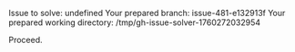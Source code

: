 Issue to solve: undefined
Your prepared branch: issue-481-e132913f
Your prepared working directory: /tmp/gh-issue-solver-1760272032954

Proceed.